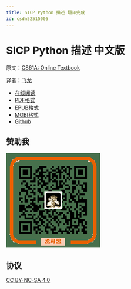 ```yaml
---
title: SICP Python 描述 翻译完成
id: csdn52515005
---
```


# [](#sicp-python-描述-中文版)SICP Python 描述 中文版

原文：[CS61A: Online Textbook](http://www-inst.eecs.berkeley.edu/%7Ecs61a/sp12/book/)

译者：[飞龙](https://github.com/wizardforcel)

*   [在线阅读](https://www.gitbook.com/book/wizardforcel/sicp-py/details)
*   [PDF格式](https://www.gitbook.com/download/pdf/book/wizardforcel/sicp-py)
*   [EPUB格式](https://www.gitbook.com/download/epub/book/wizardforcel/sicp-py)
*   [MOBI格式](https://www.gitbook.com/download/mobi/book/wizardforcel/sicp-py)
*   [Github](https://github.com/wizardforcel/sicp-py-zh)

## [](#赞助我)赞助我

![](../img/54dca3f7810eb80972263f638577c1f8.png)

## [](#协议)协议

[CC BY-NC-SA 4.0](http://creativecommons.org/licenses/by-nc-sa/4.0/)